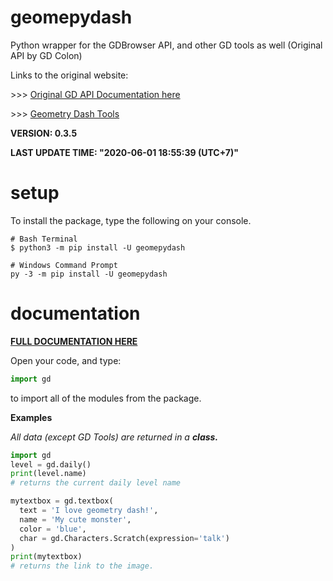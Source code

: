 # geomepydash
Python wrapper for the GDBrowser API, and other GD tools as well (Original API by GD Colon)

Links to the original website:

\>\>\> [Original GD API Documentation here](https://gdbrowser.com/api)

\>\>\> [Geometry Dash Tools](https://gdcolon.com/tools) 

**VERSION: 0.3.5**

**LAST UPDATE TIME: "2020-06-01 18:55:39 (UTC+7)"**

# setup
To install the package, type the following on your console.

```
# Bash Terminal
$ python3 -m pip install -U geomepydash

# Windows Command Prompt
py -3 -m pip install -U geomepydash
```

# documentation
**[FULL DOCUMENTATION HERE](https://vierofernando.github.io/geomepydash)**

Open your code, and type:
```py
import gd
```
to import all of the modules from the package.

**Examples**

_All data (except GD Tools) are returned in a **class.**_
```py
import gd
level = gd.daily()
print(level.name)
# returns the current daily level name

mytextbox = gd.textbox(
  text = 'I love geometry dash!',
  name = 'My cute monster',
  color = 'blue',
  char = gd.Characters.Scratch(expression='talk')
)
print(mytextbox)
# returns the link to the image.
```
